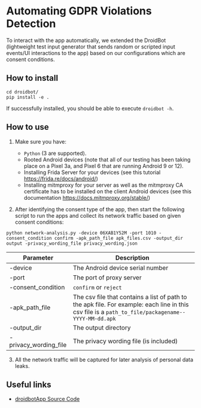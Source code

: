 # Automating GDPR Violations Detection

To interact with the app automatically, we extended the DroidBot (lightweight test input generator that sends random or scripted input events/UI interactions to the app) based on our configurations which are consent conditions.


## How to install

```shell
cd droidbot/
pip install -e .
```

If successfully installed, you should be able to execute `droidbot -h`.

## How to use

1. Make sure you have:

    + `Python` (3 are supported).
    + Rooted Android devices (note that all of our testing has been taking place on a Pixel 3a, and Pixel 6 that are running Android 9 or 12).
    + Installing Frida Server for your devices (see this tutorial https://frida.re/docs/android/)
    + Installing mitmproxy for your server as well as the mitmproxy CA certificate has to be installed on the client Android devices (see this documentation https://docs.mitmproxy.org/stable/)

2. After identifying the consent type of the app, then start the following script to run the apps and collect its network traffic based on given consent conditions:

```shell
python network-analysis.py -device 06XAB1Y52M -port 1010 -consent_condition confirm -apk_path_file apk_files.csv -output_dir output -privacy_wording_file privacy_wording.json 
```


| Parameter  | Description |
| ------------- | ------------- |
| -device  | The Android device serial number  |
| -port  | The port of proxy server  |
| -consent_condition  | `confirm` or `reject`  |
| -apk_path_file  | The csv file that contains a list of path to the apk file. For example: each line in this csv file is a `path_to_file/packagename--YYYY-MM-dd.apk`  |
| -output_dir  | The output directory |
| -privacy_wording_file  | The privacy wording file (is included) |

3. All the network traffic will be captured for later analysis of personal data leaks.

## Useful links
- [droidbotApp Source Code](https://github.com/ylimit/droidbotApp)
